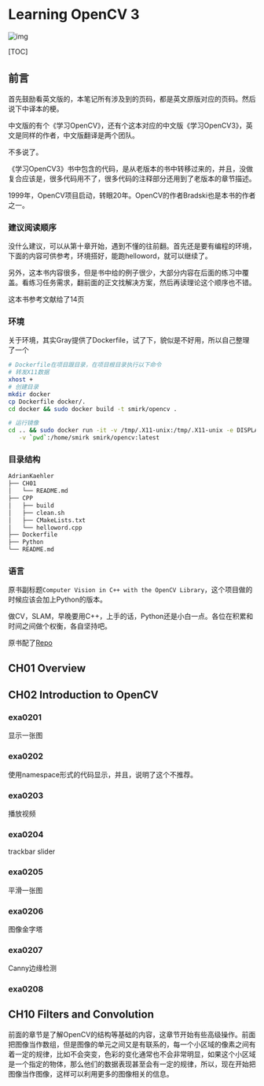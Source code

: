 # Learning OpenCV 3

![img](https://img.shields.io/docker/cloud/build/smirk/opencv.svg)

[TOC]

## 前言

首先鼓励看英文版的，本笔记所有涉及到的页码，都是英文原版对应的页码。然后说下中译本的梗。

中文版的有个《学习OpenCV》，还有个这本对应的中文版《学习OpenCV3》，英文是同样的作者，中文版翻译是两个团队。

不多说了。

《学习OpenCV3》书中包含的代码，是从老版本的书中转移过来的，并且，没做复合应该是，很多代码用不了，很多代码的注释部分还用到了老版本的章节描述。

1999年，OpenCV项目启动，转眼20年。OpenCV的作者Bradski也是本书的作者之一。

### 建议阅读顺序

没什么建议，可以从第十章开始，遇到不懂的往前翻。首先还是要有编程的环境，下面的内容可供参考，环境搭好，能跑helloword，就可以继续了。

另外，这本书内容很多，但是书中给的例子很少，大部分内容在后面的练习中覆盖。看练习任务需求，翻前面的正文找解决方案，然后再读理论这个顺序也不错。

这本书参考文献给了14页

### 环境

关于环境，其实Gray提供了Dockerfile，试了下，貌似是不好用，所以自己整理了一个

```bash
# Dockerfile在项目跟目录，在项目根目录执行以下命令
# 转发X11数据
xhost +
# 创建目录
mkdir docker
cp Dockerfile docker/.
cd docker && sudo docker build -t smirk/opencv .

# 运行镜像
cd .. && sudo docker run -it -v /tmp/.X11-unix:/tmp/.X11-unix -e DISPLAY=unix$DISPLAY \
   -v `pwd`:/home/smirk smirk/opencv:latest
```

### 目录结构

```bash
AdrianKaehler
├── CH01
│   └── README.md
├── CPP
│   ├── build
│   ├── clean.sh
│   ├── CMakeLists.txt
│   └── helloword.cpp
├── Dockerfile
├── Python
└── README.md
```

### 语言

原书副标题`Computer Vision in C++ with the OpenCV Library`，这个项目做的时候应该会加上Python的版本。

做CV，SLAM，早晚要用C++，上手的话，Python还是小白一点。各位在积累和时间之间做个权衡，各自坚持吧。

原书配了[Repo](https://github.com/oreillymedia/Learning-OpenCV-3_examples)

## CH01 Overview

## CH02 Introduction to OpenCV

### exa0201

显示一张图

### exa0202

使用namespace形式的代码显示，并且，说明了这个不推荐。

### exa0203

播放视频

### exa0204

trackbar slider

### exa0205

平滑一张图

### exa0206

图像金字塔

### exa0207

Canny边缘检测

### exa0208

## CH10 Filters and Convolution

前面的章节是了解OpenCV的结构等基础的内容，这章节开始有些高级操作。前面把图像当作数组，但是图像的单元之间又是有联系的，每一个小区域的像素之间有着一定的规律，比如不会突变，色彩的变化通常也不会非常明显，如果这个小区域是一个指定的物体，那么他们的数据表现甚至会有一定的规律，所以，现在开始把图像当作图像，这样可以利用更多的图像相关的信息。

